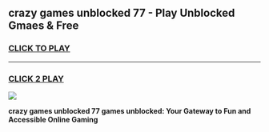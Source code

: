 
## crazy games unblocked 77 - Play Unblocked Gmaes & Free
<h3>
<a href="https://news.freeplayer.one?title=crazy_games_unblocked_77&ref=23F">CLICK TO PLAY</a></h3>
<hr>

<h3>
<a href="https://news.freeplayer.one?title=crazy_games_unblocked_77&ref=23F">CLICK 2 PLAY</a>
  
</h3>

<a href="https://news.freeplayer.one?title=crazy_games_unblocked_77&ref=23F/"><img src="https://clearcache.store/games.png"></a>


**crazy games unblocked 77 games unblocked: Your Gateway to Fun and Accessible Online Gaming**
